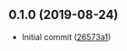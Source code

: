 ## 0.1.0 (2019-08-24)

- Initial commit ([26573a1](https://github.com/opa-oz/react-notion-table/commit/26573a1))
